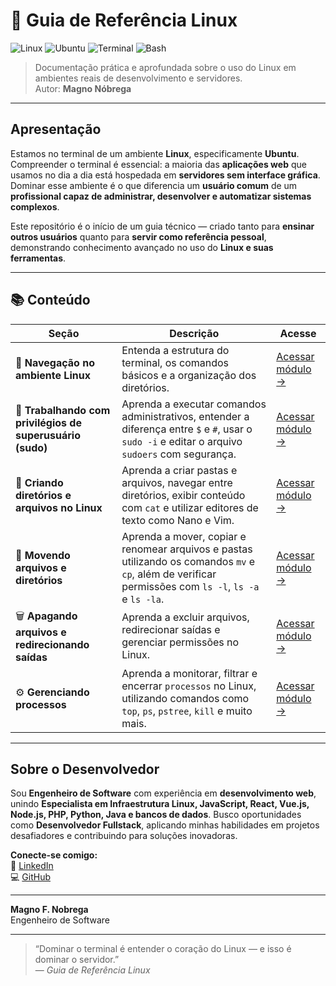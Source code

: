 # 🐧 Guia de Referência Linux

![Linux](https://img.shields.io/badge/Linux-FC5C00?style=for-the-badge&logo=linux&logoColor=white)
![Ubuntu](https://img.shields.io/badge/Ubuntu-E95420?style=for-the-badge&logo=ubuntu&logoColor=white)
![Terminal](https://img.shields.io/badge/Terminal-000000?style=for-the-badge&logo=gnome-terminal&logoColor=white)
![Bash](https://img.shields.io/badge/Bash-4EAA25?style=for-the-badge&logo=gnu-bash&logoColor=white)

> Documentação prática e aprofundada sobre o uso do Linux em ambientes reais de desenvolvimento e servidores.  
> Autor: **Magno Nóbrega**

---

## Apresentação

Estamos no terminal de um ambiente **Linux**, especificamente **Ubuntu**.  
Compreender o terminal é essencial: a maioria das **aplicações web** que usamos no dia a dia está hospedada em **servidores sem interface gráfica**.  
Dominar esse ambiente é o que diferencia um **usuário comum** de um **profissional capaz de administrar, desenvolver e automatizar sistemas complexos**.

Este repositório é o início de um guia técnico — criado tanto para **ensinar outros usuários** quanto para **servir como referência pessoal**, demonstrando conhecimento avançado no uso do **Linux e suas ferramentas**.

---

## 📚 Conteúdo

| Seção | Descrição | Acesse |
|-------|-----------|--------|
| 🧭 **Navegação no ambiente Linux** | Entenda a estrutura do terminal, os comandos básicos e a organização dos diretórios. | [Acessar módulo →](/navegacao.md) |
| 🔐 **Trabalhando com privilégios de superusuário (sudo)** | Aprenda a executar comandos administrativos, entender a diferença entre `$` e `#`, usar o `sudo -i` e editar o arquivo `sudoers` com segurança. | [Acessar módulo →](/sudo.md) |  
| 📂 **Criando diretórios e arquivos no Linux** | Aprenda a criar pastas e arquivos, navegar entre diretórios, exibir conteúdo com `cat` e utilizar editores de texto como Nano e Vim. | [Acessar módulo →](/diretorios.md) |  
| 🚚 **Movendo arquivos e diretórios** | Aprenda a mover, copiar e renomear arquivos e pastas utilizando os comandos `mv` e `cp`, além de verificar permissões com `ls -l`, `ls -a` e `ls -la`. | [Acessar módulo →](/copiando.md)  
| 🗑️ **Apagando arquivos e redirecionando saídas** | Aprenda a excluir arquivos, redirecionar saídas e gerenciar permissões no Linux. | [Acessar módulo →](/apagando.md) |    
| ⚙️ **Gerenciando processos** | Aprenda a monitorar, filtrar e encerrar `processos` no Linux, utilizando comandos como `top`, `ps`, `pstree`, `kill` e muito mais. | [Acessar módulo →](/gerenciando.md) |  


---



## Sobre o Desenvolvedor  

  

Sou **Engenheiro de Software** com experiência em **desenvolvimento web**, unindo **Especialista em Infraestrutura Linux, JavaScript, React, Vue.js, Node.js, PHP, Python, Java e bancos de dados**. Busco oportunidades como **Desenvolvedor Fullstack**, aplicando minhas habilidades em projetos desafiadores e contribuindo para soluções inovadoras. 

**Conecte-se comigo:**  
 💼 [LinkedIn](https://www.linkedin.com/in/magnofnobrega)  
 💻 [GitHub](https://github.com/magnofnobrega)  

---

**Magno F. Nobrega**  
Engenheiro de Software

---

> “Dominar o terminal é entender o coração do Linux — e isso é dominar o servidor.”  
> — *Guia de Referência Linux*